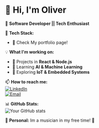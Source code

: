 # 👋 Hi, I'm Oliver  

🚀 **Software Developer || Tech Enthusiast**  

🔧 **Tech Stack:**  
  - 🔭 Check My portfolio page!

💡 **What I'm working on:**  
- 🔭 Projects in **React & Node.js**  
- 🤖 Learning **AI & Machine Learning**  
- 🚀 Exploring **IoT & Embedded Systems**  

📫 **How to reach me:**  
[![LinkedIn](https://img.shields.io/badge/-LinkedIn-0077B5?logo=linkedin&logoColor=white&style=flat-square)](www.linkedin.com/in/oliver-sørensen-868635339)  
[![Email](https://img.shields.io/badge/-Email-D14836?logo=gmail&logoColor=white&style=flat-square)](mailto:olsoe21@student.sdu.dk)  

📊 **GitHub Stats:**  
![Your GitHub stats](https://github-readme-stats.vercel.app/api?username=Olsedyr&show_icons=true&theme=radical)

🎵 **Personal:** Im a musician in my free time! 🎸
